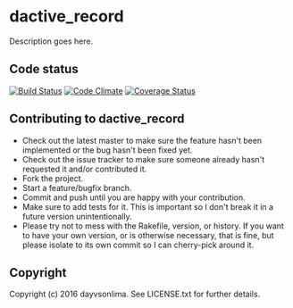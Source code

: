 # dactive_record

Description goes here.

## Code status
[![Build Status](https://travis-ci.org/dayvsonlima/dactive_record.svg?branch#master)](https://travis-ci.org/dayvsonlima/dactive_record)
[![Code Climate](https://codeclimate.com/github/dayvsonlima/dactive_record/badges/gpa.svg)](https://codeclimate.com/github/dayvsonlima/dactive_record)
[![Coverage Status](https://coveralls.io/repos/github/dayvsonlima/dactive_record/badge.svg?branch=master)](https://coveralls.io/github/dayvsonlima/dactive_record?branch=master)

## Contributing to dactive_record

* Check out the latest master to make sure the feature hasn't been implemented or the bug hasn't been fixed yet.
* Check out the issue tracker to make sure someone already hasn't requested it and/or contributed it.
* Fork the project.
* Start a feature/bugfix branch.
* Commit and push until you are happy with your contribution.
* Make sure to add tests for it. This is important so I don't break it in a future version unintentionally.
* Please try not to mess with the Rakefile, version, or history. If you want to have your own version, or is otherwise necessary, that is fine, but please isolate to its own commit so I can cherry-pick around it.

## Copyright

Copyright (c) 2016 dayvsonlima. See LICENSE.txt for
further details.

